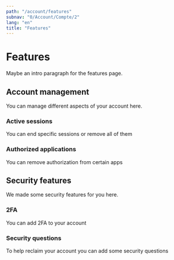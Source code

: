 ```yaml
---
path: "/account/features"
subnav: "0/Account/Compte/2"
lang: "en"
title: "Features"
---
```


<helmet>
<title> GCaccount - Features </title>
</helmet>

# Features

Maybe an intro paragraph for the features page.

## Account management

You can manage different aspects of your account here.

### Active sessions

You can end specific sessions or remove all of them

### Authorized applications

You can remove authorization from certain apps

## Security features

We made some security features for you here.

### 2FA

You can add 2FA to your account

### Security questions

To help reclaim your account you can add some security questions

